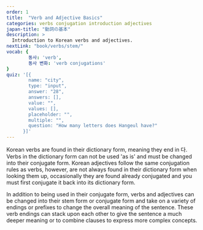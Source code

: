```yaml
---
order: 1
title:  "Verb and Adjective Basics"
categories: verbs conjugation introduction adjectives
japan-title: "動詞の基本"
description: >
  Introduction to Korean verbs and adjectives.
nextLink: "book/verbs/stem/"
vocab: {
		동사: 'verb',
		동사 변화: 'verb conjugations'
}
quiz: '[{
        name: "city",
        type: "input",
        answer: "28",
        answers: [],
        value: "",
        values: [],
        placeholder: "",
        multiple: "",
        question: "How many letters does Hangeul have?"
      }]'
---
```


Korean verbs are found in their dictionary form, meaning they end in 다.
Verbs in the dictionary form can not be used 'as is' and must
be changed into their conjugate form. Korean adjectives follow the same
conjugation rules as verbs, however, are not always found in their dictionary form
when looking them up, occasionally they are found already conjugated and you must first
conjugate it back into its dictionary form.

In addition to being used in their conjugate form, verbs and adjectives can be
changed into their stem form or conjugate form and take on a variety
of endings or prefixes to change the overall meaning of the sentence.
These verb endings can stack upon each other to give the sentence a much deeper
meaning or to combine clauses to express more complex concepts.
